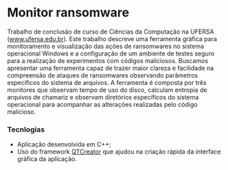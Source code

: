 # Monitor ransomware
Trabalho de conclusão de curso de Ciências da Computação na UFERSA (www.ufersa.edu.br).
Este trabalho descreve uma ferramenta gráfica para monitoramento e visualização das ações de ransomwares no sistema operacional Windows e a configuração de um ambiente de testes seguro para a realização de experimentos com códigos maliciosos. Buscamos apresentar uma ferramenta capaz de trazer maior clareza e facilidade na compreensão de ataques de ransomwares observando parâmetros específicos do sistema de arquivos. A ferramenta é composta por três monitores que observam tempo de uso do disco, calculam entropia de arquivos de chamariz e observam diretórios específicos do sistema operacional para acompanhar as alterações realizadas pelo código malicioso.

### Tecnlogias
* Aplicação desenvolvida em C++;
* Uso do framework [QTCreator](https://www.qt.io/product/development-tools) que ajudou na criação rápida da interface gráfica da aplicação.
